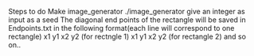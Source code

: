 Steps to do 
Make image_generator
./image_generator
give an integer as input as a seed
The diagonal end points of the rectangle will be saved in Endpoints.txt in the following format(each line will correspond to one rectangle)
x1 y1 x2 y2 (for rectngle 1)
x1 y1 x2 y2 (for rectangle 2) and so on..
